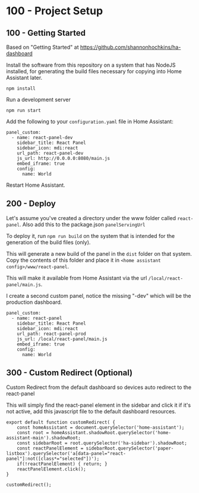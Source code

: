 # 100 - Project Setup

## 100 - Getting Started

Based on "Getting Started" at https://github.com/shannonhochkins/ha-dashboard

Install the software from this repository on a system that has NodeJS installed, for generating the build files necessary for copying into Home Assistant later.

```
npm install
```

Run a development server

```
npm run start
```

Add the following to your ```configuration.yaml``` file in Home Assistant:

```
panel_custom:
  - name: react-panel-dev
    sidebar_title: React Panel
    sidebar_icon: mdi:react
    url_path: react-panel-dev
    js_url: http://0.0.0.0:8080/main.js
    embed_iframe: true
    config:
      name: World
```

Restart Home Assistant.

## 200 - Deploy

Let's assume you've created a directory under the www folder called ```react-panel```. Also add this to the package.json ```panelServingUrl```

To deploy it, run ```npm run build``` on the system that is intended for the generation of the build files (only).

This will generate a new build of the panel in the ```dist``` folder on that system. Copy the contents of this folder and place it in ```<home assistant config>/www/react-panel```.

This will make it available from Home Assistant via the url ```/local/react-panel/main.js```.

I create a second custom panel, notice the missing "-dev" which will be the production dashboard.

```
panel_custom:
  - name: react-panel
    sidebar_title: React Panel
    sidebar_icon: mdi:react
    url_path: react-panel-prod
    js_url: /local/react-panel/main.js
    embed_iframe: true
    config:
      name: World
```

## 300 - Custom Redirect (Optional)

Custom Redirect from the default dashboard so devices auto redirect to the react-panel

This will simply find the react-panel element in the sidebar and click it if it's not active, add this javascript file to the default dashboard resources.

```
export default function customRedirect( {
    const homeAssistant = document.querySelector('home-assistant');
	const root = homeAssistant.shadowRoot.querySelector('home-assistant-main').shadowRoot;
	const sidebarRoot = root.querySelector('ha-sidebar').shadowRoot;
	const reactPanelElement = sidebarRoot.querySelector('paper-listbox').querySelector('a[data-panel="react-panel"]:not([class*="selected"])');
	if(!reactPanelElement) { return; }
	reactPanelElement.click();
}

customRedirect();
```
